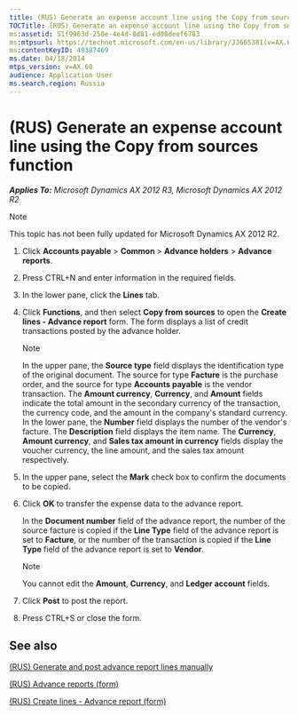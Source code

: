 ```yaml
---
title: (RUS) Generate an expense account line using the Copy from sources function
TOCTitle: (RUS) Generate an expense account line using the Copy from sources function
ms:assetid: 51f9963d-250e-4e4d-8d81-ed08deef6783
ms:mtpsurl: https://technet.microsoft.com/en-us/library/JJ665381(v=AX.60)
ms:contentKeyID: 49387469
ms.date: 04/18/2014
mtps_version: v=AX.60
audience: Application User
ms.search.region: Russia
---
```


# (RUS) Generate an expense account line using the Copy from sources function 


_**Applies To:** Microsoft Dynamics AX 2012 R3, Microsoft Dynamics AX 2012 R2_


> [!NOTE]
> <P>This topic has not been fully updated for Microsoft Dynamics AX 2012 R2.</P>



1.  Click **Accounts payable** \> **Common** \> **Advance holders** \> **Advance reports**.

2.  Press CTRL+N and enter information in the required fields.

3.  In the lower pane, click the **Lines** tab.

4.  Click **Functions**, and then select **Copy from sources** to open the **Create lines - Advance report** form. The form displays a list of credit transactions posted by the advance holder.
    

    > [!NOTE]
    > <P>In the upper pane, the <STRONG>Source type</STRONG> field displays the identification type of the original document. The source for type <STRONG>Facture</STRONG> is the purchase order, and the source for type <STRONG>Accounts payable</STRONG> is the vendor transaction. The <STRONG>Amount currency</STRONG>, <STRONG>Currency</STRONG>, and <STRONG>Amount</STRONG> fields indicate the total amount in the secondary currency of the transaction, the currency code, and the amount in the company's standard currency. In the lower pane, the <STRONG>Number</STRONG> field displays the number of the vendor's facture. The <STRONG>Description</STRONG> field displays the item name. The <STRONG>Currency</STRONG>, <STRONG>Amount currency</STRONG>, and <STRONG>Sales tax amount in currency</STRONG> fields display the voucher currency, the line amount, and the sales tax amount respectively.</P>



5.  In the upper pane, select the **Mark** check box to confirm the documents to be copied.

6.  Click **OK** to transfer the expense data to the advance report.
    
    In the **Document number** field of the advance report, the number of the source facture is copied if the **Line Type** field of the advance report is set to **Facture**, or the number of the transaction is copied if the **Line Type** field of the advance report is set to **Vendor**.
    

    > [!NOTE]
    > <P>You cannot edit the <STRONG>Amount</STRONG>, <STRONG>Currency</STRONG>, and <STRONG>Ledger account</STRONG> fields.</P>



7.  Click **Post** to post the report.

8.  Press CTRL+S or close the form.

## See also

[(RUS) Generate and post advance report lines manually](rus-generate-and-post-advance-report-lines-manually.md)

[(RUS) Advance reports (form)](https://technet.microsoft.com/en-us/library/jj733237\(v=ax.60\))

[(RUS) Create lines - Advance report (form)](https://technet.microsoft.com/en-us/library/jj733226\(v=ax.60\))

  


